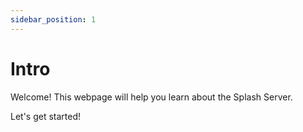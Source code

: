 ```yaml
---
sidebar_position: 1
---
```


# Intro

Welcome! This webpage will help you learn about the Splash Server.

Let's get started!